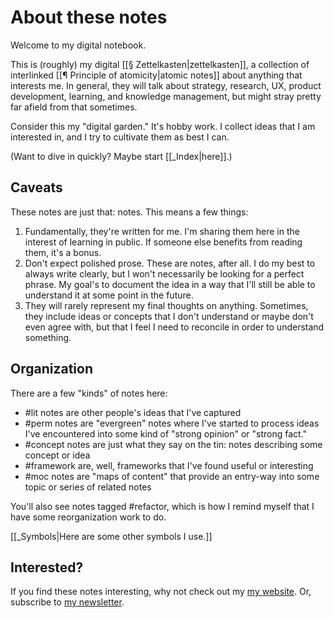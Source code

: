 # About these notes
Welcome to my digital notebook. 

This is (roughly) my digital [[§ Zettelkasten|zettelkasten]], a collection of interlinked [[¶ Principle of atomicity|atomic notes]] about anything that interests me. In general, they will talk about strategy, research, UX, product development, learning, and knowledge management, but might stray pretty far afield from that sometimes. 

Consider this my "digital garden." It's hobby work. I collect ideas that I am interested in, and I try to cultivate them as best I can. 

(Want to dive in quickly? Maybe start [[_Index|here]].)

## Caveats
These notes are just that: notes. This means a few things: 

1) Fundamentally, they're written for me. I'm sharing them here in the interest of learning in public. If someone else benefits from reading them, it's a bonus.
2) Don't expect polished prose. These are notes, after all. I do my best to always write clearly, but I won't necessarily be looking for a perfect phrase. My goal's to document the idea in a way that I'll still be able to understand it at some point in the future. 
3) They will rarely represent my final thoughts on anything. Sometimes, they include ideas or concepts that I don't understand or maybe don't even agree with, but that I feel I need to reconcile in order to understand something. 

## Organization
There are a few "kinds" of notes here: 
- #lit notes are other people's ideas that I've captured
- #perm notes are "evergreen" notes where I've started to process ideas I've encountered into some kind of "strong opinion" or "strong fact." 
- #concept notes are just what they say on the tin: notes describing some concept or idea
- #framework are, well, frameworks that I've found useful or interesting
- #moc notes are "maps of content" that provide an entry-way into some topic or series of related notes

You'll also see notes tagged #refactor, which is how I remind myself that I have some reorganization work to do. 

[[_Symbols|Here are some other symbols I use.]]

## Interested?
If you find these notes interesting, why not check out my [my website](https://www.mobydiction.ca). Or, subscribe to [my newsletter](https://www.subscribepage.com/p8r3d0).
